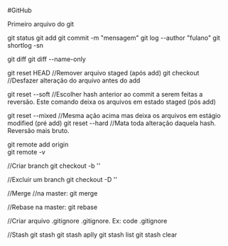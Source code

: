 #GitHub

Primeiro arquivo do git

git status
git add <file>
git commit -m "mensagem"
git log --author "fulano"
git shortlog -sn

git diff
git diff --name-only

git reset HEAD<fileName> //Remover arquivo staged (após add)
git checkout <filename> //Desfazer alteração do arquivo antes do add

git reset --soft <hash> //Escolher hash anterior ao commit a serem feitas a reversão. Este comando deixa os arquivos em estado staged (pós add)

git reset --mixed <hash> //Mesma ação acima mas deixa os arquivos em estágio modified (pré add)
git reset --hard <hash> //Mata toda alteração daquela hash. Reversão mais bruto.

git remote add origin <url><br>
git remote -v

//Criar branch
git checkout -b '<nomeBranch>'

//Excluir um branch
git checkout -D '<nomeBranch>'

//Merge
//na master: git merge <branch>

//Rebase
na master: git rebase <branch>

//Criar arquivo .gitignore
<editor> .gitignore. Ex: code .gitignore

//Stash
git stash
git stash aplly
git stash list
git stash clear